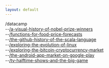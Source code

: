 ```yaml
---
layout: default
---
```


/datacamp<br>
--[/a-visual-history-of-nobel-prize-winners](https://github.com/cpglenn/cpglenn.github.io/blob/master/projects/datacamp/a-visual-history-of-nobel-prize-winners/notebook.ipynb)<br>
--[/functions-for-food-price-forecasts](https://github.com/cpglenn/cpglenn.github.io/blob/master/projects/datacamp/functions-for-food-price-forecasts/notebook.ipynb)<br>
--[/the-github-history-of-the-scala-language](https://github.com/cpglenn/cpglenn.github.io/blob/master/projects/datacamp/the-github-history-of-the-scala-language/notebook.ipynb)<br>
--[/exploring-the-evolution-of-linux](https://github.com/cpglenn/cpglenn.github.io/blob/master/projects/datacamp/exploring-the-evolution-of-linux/notebook.ipynb)<br>
--[/exploring-the-bitcoin-cryptocurrency-market](https://github.com/cpglenn/cpglenn.github.io/blob/master/projects/datacamp/exploring-the-bitcoin-cryptocurrency-market/notebook.ipynb)<br>
--[/the-android-app-market-on-google-play](https://github.com/cpglenn/cpglenn.github.io/blob/master/projects/datacamp/the-android-app-market-on-google-play/notebook.ipynb)<br>
--[/tv-halftime-shows-and-the-big-game](https://github.com/cpglenn/cpglenn.github.io/blob/master/projects/datacamp/tv-halftime-shows-and-the-big-game/notebook.ipynb)<br>